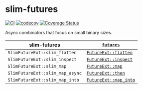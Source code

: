 # slim-futures

[![CI](https://github.com/EFanZh/slim-futures/actions/workflows/ci.yml/badge.svg)](https://github.com/EFanZh/slim-futures/actions/workflows/ci.yml)
[![codecov](https://codecov.io/gh/EFanZh/slim-futures/branch/main/graph/badge.svg)](https://codecov.io/gh/EFanZh/slim-futures)
[![Coverage Status](https://coveralls.io/repos/github/EFanZh/slim-futures/badge.svg?branch=main)](https://coveralls.io/github/EFanZh/slim-futures?branch=main)

Async combinators that focus on small binary sizes.

| slim-futures                    | [`futures`]             |
| ------------------------------- | ----------------------- |
| `SlimFutureExt::slim_flatten`   | [`FutureExt::flatten`]  |
| `SlimFutureExt::slim_inspect`   | [`FutureExt::inspect`]  |
| `SlimFutureExt::slim_map`       | [`FutureExt::map`]      |
| `SlimFutureExt::slim_map_async` | [`FutureExt::then`]     |
| `SlimFutureExt::slim_map_into`  | [`FutureExt::map_into`] |

[`futures`]: https://docs.rs/futures/latest/futures/
[`FutureExt::flatten`]: https://docs.rs/futures/latest/futures/future/trait.FutureExt.html#method.flatten
[`FutureExt::inspect`]: https://docs.rs/futures/latest/futures/future/trait.FutureExt.html#method.inspect
[`FutureExt::map`]: https://docs.rs/futures/latest/futures/future/trait.FutureExt.html#method.map
[`FutureExt::map_into`]: https://docs.rs/futures/latest/futures/future/trait.FutureExt.html#method.map_into
[`FutureExt::then`]: https://docs.rs/futures/latest/futures/future/trait.FutureExt.html#method.then
